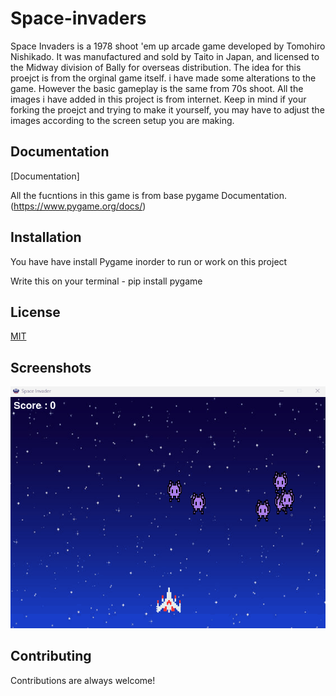 # Space-invaders

Space Invaders is a 1978 shoot 'em up arcade game developed by Tomohiro Nishikado. It was manufactured and sold by Taito in Japan, and licensed to the Midway division of Bally for overseas distribution. The idea for this proejct is from the orginal game itself. i have made some alterations to the game. However the basic gameplay is the same from 70s shoot. All the images i have added in this project is from internet. Keep in mind if your forking the proejct and trying to make it yourself, you may have to adjust the images according to the screen setup you are making. 


## Documentation

[Documentation]

All the fucntions in this game is from base pygame Documentation.
(https://www.pygame.org/docs/)


## Installation

You have have install Pygame inorder to run or work on this project

Write this on your terminal - pip install pygame
    
## License

[MIT](https://choosealicense.com/licenses/mit/)


## Screenshots

![App Screenshot](https://github.com/ChristyThomas95/space_invaders/blob/master/Animation.gif)


## Contributing

Contributions are always welcome!


